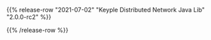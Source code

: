 {{% release-row "2021-07-02" "Keyple Distributed Network Java Lib" "2.0.0-rc2" %}} 

{{% /release-row %}}
